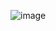![image](https://user-images.githubusercontent.com/43351767/150444608-f036fdf5-b811-47ae-8980-642936fc11c0.png)
